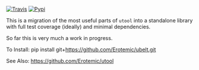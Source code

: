 [![Travis](https://img.shields.io/travis/Erotemic/ubelt.svg)](https://travis-ci.org/Erotemic/ubelt)
[![Pypi](https://img.shields.io/pypi/v/ubelt.svg)](https://pypi.python.org/pypi/ubelt)

This is a migration of the most useful parts of `utool` into a standalone
library with full test coverage (ideally) and minimal dependencies.

So far this is very much a work in progress.

To Install:
pip install git+https://github.com/Erotemic/ubelt.git

See Also:
https://github.com/Erotemic/utool
